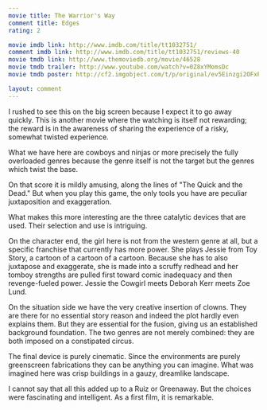 ```yaml
---
movie title: The Warrior's Way
comment title: Edges
rating: 2

movie imdb link: http://www.imdb.com/title/tt1032751/
comment imdb link: http://www.imdb.com/title/tt1032751/reviews-40
movie tmdb link: http://www.themoviedb.org/movie/46528
movie tmdb trailer: http://www.youtube.com/watch?v=0Z8xYMomsDc
movie tmdb poster: http://cf2.imgobject.com/t/p/original/ev5Einzgi2OFxPllt81DxBnfBSu.jpg

layout: comment
---
```


I rushed to see this on the big screen because I expect it to go away quickly. This is another movie where the watching is itself not rewarding; the reward is in the awareness of sharing the experience of a risky, somewhat twisted experience. 

What we have here are cowboys and ninjas or more precisely the fully overloaded genres because the genre itself is not the target but the genres which twist the base. 

On that score it is mildly amusing, along the lines of "The Quick and the Dead." But when you play this game, the only tools you have are peculiar juxtaposition and exaggeration. 

What makes this more interesting are the three catalytic devices that are used. Their selection and use is intriguing. 

On the character end, the girl here is not from the western genre at all, but a specific franchise that currently has more power. She plays Jessie from Toy Story, a cartoon of a cartoon of a cartoon. Because she has to also juxtapose and exaggerate, she is made into a scruffy redhead and her tomboy strengths are pulled first toward comic inadequacy and then revenge-fueled power. Jessie the Cowgirl meets Deborah Kerr meets Zoe Lund. 

On the situation side we have the very creative insertion of clowns. They are there for no essential story reason and indeed the plot hardly even explains them. But they are essential for the fusion, giving us an established background foundation. The two genres are not merely combined: they are both imposed on a constipated circus. 

The final device is purely cinematic. Since the environments are purely greenscreen fabrications they can be anything you can imagine. What was imagined here was crisp buildings in a gauzy, dreamlike landscape. 

I cannot say that all this added up to a Ruiz or Greenaway. But the choices were fascinating and intelligent. As a first film, it is remarkable.